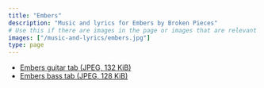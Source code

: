 ```yaml
---
title: "Embers"
description: "Music and lyrics for Embers by Broken Pieces"
# Use this if there are images in the page or images that are relevant to the page    
images: ["/music-and-lyrics/embers.jpg"] 
type: page
---
```

 - [Embers guitar tab (JPEG, 132 KiB)](/music-and-lyrics/embers.jpg)
 - [Embers bass tab (JPEG, 128 KiB)](/music-and-lyrics/embers-bass.jpg)
